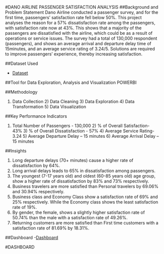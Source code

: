#DANO AIRLINE PASSENGER SATISFACTION ANALYSIS
##Background and Problem Statement
Dano Airline conducted a passenger survey, and for the first time, passengers’ satisfaction rate fell below 50%. This project analyses the reason for a 57% dissatisfaction rate among the passengers, with satisfaction rate now at 43%. This shows that a majority of the passengers are dissatisfied with the airline, which could be as a result of operations or service issues. The survey had a total of 130,000 respondent (passengers), and shows an average arrival and departure delay time of 15minutes, and an average service rating of 3.24/5. Solutions are required to improve passengers’ experience, thereby increasing satisfaction.

##Dataset Used
- <a href="https://github.com/Margaret01hub/Data-Analysis-Project/blob/main/Airline%20data.xlsx">Dataset</a>

##Tool for Data Exploration, Analysis and Visualization
POWERBI

##Methodology
1) Data Collection      2) Data Cleaning      3) Data Exploration     4) Data Transformation     5) Data Visualization

##Key Performance Indicators
1) Total Number of Passengers - 130,000      2) % of Overall Satisfaction- 43%         3) % of Overall Dissatisfaction - 57%       4) Average Service Rating- 3.24        5) Average Departure Delay – 15 minutes           6) Average Arrival Delay – 15 minutes

##Insights
1.	Long departure delays (70+ minutes) cause a higher rate of dissatisfaction by 64%.
2.	Long arrival delays leads to 65% in dissatisfaction among passengers.
3.	The youngest (7-17 years old) and oldest (60-85 years old) age group, show a higher rate of dissatisfaction by 83% and 73% respectively.
4.	Business travelers are more satisfied than Personal travelers by 69.06% and 30.94% respectively.
5.	Business class and Economy Class show a satisfaction rate of 69% and 25% respectively. While the Economy class shows the least satisfaction rate of 19%.
6.	By gender, the female, shows a slightly higher satisfaction rate of 50.74% than the male with a satisfaction rate of 49.26%.
7.	Returning customers are more satisfied than First time customers with a satisfaction rate of 81.69% by 18.31%.

##Dashboard
-<a href="https://github.com/Margaret01hub/Data-Analysis-Project/blob/main/DANO%20AIRLINE%20DASHBOARD.png">Dashboard</a>

#DASHBOARD
